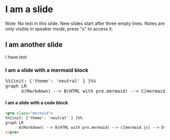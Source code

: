 # I am a slide

Note:
No text in this slide.
New slides start after three empty lines.
Notes are only visible in speaker mode, press "s" to access it. 



## I am another slide

I have text



### I am a slide with a mermaid block

<pre class="mermaid">
%%{init: {'theme': 'neutral' } }%%
graph LR
      A(Markdown) --> B(HTML with pre.mermaid) --> C[mermaid.js] --> D(Updated DOM with mermaid SVG graphic)
</pre>



#### I am a slide with a code block

```html
<pre class="mermaid">
%%{init: {'theme': 'neutral' } }%%
graph LR
      A(Markdown) --> B(HTML with pre.mermaid) --> C[mermaid.js] --> D(Updated DOM with mermaid SVG graphic)
</pre>
```